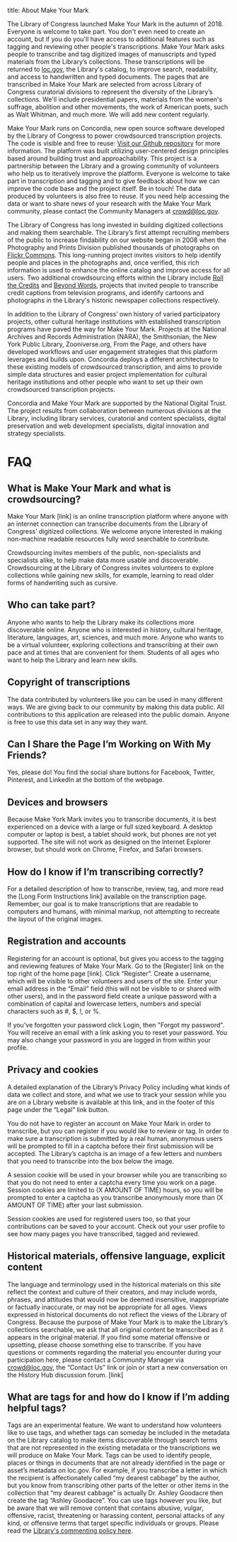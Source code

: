 title: About Make Your Mark

The Library of Congress launched Make Your Mark in the autumn of 2018. Everyone is welcome to take part. You don't even need to create an account, but if you do you'll have access to additional features such as tagging and reviewing other people's transcriptions. Make Your Mark asks people to transcribe and tag digitized images of manuscripts and typed materials from the Library’s collections. These transcriptions will be returned to [loc.gov](https://www.loc.gov/), the Library's catalog, to improve search, readability, and access to handwritten and typed documents. The pages that are transcribed in Make Your Mark are selected from across Library of Congress curatorial divisions to represent the diversity of the Library’s collections. We'll include presidential papers, materials from the women's suffrage, abolition and other movements, the work of American poets, such as Walt Whitman, and much more. We will add new content regularly. 

Make Your Mark runs on Concordia, new open source software developed by the Library of Congress to power crowdsourced transcription projects. The code is visible and free to reuse: [Visit our Github repository](https://github.com/LibraryOfCongress/concordia) for more information. The platform was built utilizing user-centered design principles based around building trust and approachability. This project is a partnership between the Library and a growing community of volunteers who help us to iteratively improve the platform. Everyone is welcome to take part in transcription and tagging and to give feedback about how we can improve the code base and the project itself. Be in touch! The data produced by volunteers is also free to reuse. If you need help accessing the data or want to share news of your research with the Make Your Mark community, please contact the Community Managers at [crowd@loc.gov](mailto:crowd@lov.goc).

The Library of Congress has long invested in building digitized collections and making them searchable. The Library’s first attempt recruiting members of the public to increase findability on our website began in 2008 when the Photography and Prints Division published thousands of photographs on [Flickr Commons](https://www.flickr.com/photos/library_of_congress). This long-running project invites visitors to help identify people and places in the photographs and, once verified, this rich information is used to enhance the online catalog and improve access for all users. Two additional crowdsourcing efforts within the Library include [Roll the Credits](https://www.zooniverse.org/projects/sroosa/roll-the-credits) and [Beyond Words](http://beyondwords.labs.loc.gov/#/), projects that invited people to transcribe credit captions from television programs, and identify cartoons and photographs in the Library's historic newspaper collections respectively.

In addition to the Library of Congress’ own history of varied participatory projects, other cultural heritage institutions with established transcription programs have paved the way for Make Your Mark. Projects at the National Archives and Records Administration (NARA), the Smithsonian, the New York Public Library, Zooniverse.org, From the Page, and others have developed workflows and user engagement strategies that this platform leverages and builds upon. Concordia deploys a different architecture to these existing models of crowdsourced transcription, and aims to provide simple data structures and easier project implementation for cultural heritage institutions and other people who want to set up their own crowdsourced transcription projects. 

Concordia and Make Your Mark are supported by the National Digital Trust. The project results from collaboration between numerous divisions at the Library, including library services, curatorial and content specialists, digital preservation and web development specialists, digital innovation and strategy specialists. 



# FAQ

## What is Make Your Mark and what is crowdsourcing?
Make Your Mark [link] is an online transcription platform where anyone with an internet connection can transcribe documents from the Library of Congress’ digitized collections. We welcome anyone interested in making non-machine readable resources fully word searchable to contribute. 

Crowdsourcing invites members of the public, non-specialists and specialists alike, to help make data more usable and discoverable. Crowdsourcing at the Library of Congress invites volunteers to explore collections while gaining new skills, for example, learning to read older forms of handwriting such as cursive.

## Who can take part?
Anyone who wants to help the Library make its collections more discoverable online. Anyone who is interested in history, cultural heritage, literature, languages, art, sciences, and much more. Anyone who wants to be a virtual volunteer, exploring collections and transcribing at their own pace and at times that are convenient for them. Students of all ages who want to help the Library and learn new skills.

## Copyright of transcriptions
The data contributed by volunteers like you can be used in many different ways. We are giving back to our community by making this data public. All contributions to this application are released into the public domain. Anyone is free to use this data set in any way they want.

## Can I Share the Page I’m Working on With My Friends?
 Yes, please do! You find the social share buttons for Facebook, Twitter, Pinterest, and LinkedIn at the bottom of the webpage. 

## Devices and browsers
Because Make York Mark invites you to transcribe documents, it is best experienced on a device with a large or full sized keyboard. A desktop computer or laptop is best, a tablet should work, but phones are not yet supported. The site will not work as designed on the Internet Explorer browser, but should work on Chrome, Firefox, and Safari browsers.

## How do I know if I’m transcribing correctly?
For a detailed description of how to transcribe, review, tag, and more read the [Long Form Instructions link] available on the transcription page. Remember, our goal is to make transcriptions that are readable to computers and humans, with minimal markup, not attempting to recreate the layout of the original images.

## Registration and accounts
Registering for an account is optional, but gives you access to the tagging and reviewing features of Make Your Mark. Go to the [Register] link on the top right of the home page [link]. Click “Register”. Create a username, which will be visible to other volunteers and users of the site. Enter your email address in the “Email” field (this will not be visible to or shared with other users), and in the password field create a unique password with a combination of capital and lowercase letters, numbers and special characters such as #, $, !, or %.

If you've forgotten your password click Login, then "Forgot my password". You will receive an email with a link asking you to reset your password. You may also change your password in you are logged in from within your profile. 

## Privacy and cookies
A detailed explanation of the Library’s Privacy Policy including what kinds of data we collect and store, and what we use to track your session while you are on a Library website is available at this link, and in the footer of this page under the “Legal” link button. 

You do not have to register an account on Make Your Mark in order to transcribe, but you can register if you would like to review or tag. In order to make sure a transcription is submitted by a real human, anonymous users will be prompted to fill in a captcha before their first submission will be accepted. The Library’s captcha is an image of a few letters and numbers that you need to transcribe into the box below the image.

A session cookie will be used in your browser while you are transcribing so that you do not need to enter a captcha every time you work on a page. Session cookies are limited to (X AMOUNT OF TIME) hours, so you will be prompted to enter a captcha as you transcribe anonymously more than (X AMOUNT OF TIME) after your last submission.

Session cookies are used for registered users too, so that your contributions can be saved to your account. Check out your user profile to see how many pages you have transcribed, tagged and reviewed.

## Historical materials, offensive language, explicit content
The language and terminology used in the historical materials on this site reflect the context and culture of their creators, and may include words, phrases, and attitudes that would now be deemed insensitive, inappropriate or factually inaccurate, or may not be appropriate for all ages. Views expressed in historical documents do not reflect the views of the Library of Congress. Because the purpose of Make Your Mark is to make the Library’s collections searchable, we ask that all original content be transcribed as it appears in the original material. If you find some material offensive or upsetting, please choose something else to transcribe. If you have questions or comments regarding the material you encounter during your participation here, please contact a Community Manager via crowd@loc.gov, the “Contact Us” link or join or start a new conversation on the History Hub discussion forum. [link]


## What are tags for and how do I know if I’m adding helpful tags?
Tags are an experimental feature. We want to understand how volunteers like to use tags, and whether tags can someday be included in the metadata on the Library catalog to make items discoverable through search terms that are not represented in the existing metadata or the transcriptions we will produce on Make Your Mark. Tags can be used to identify people, places or things in documents that are not already identified in the page or asset’s metadata on loc.gov. For example, if you transcribe a letter in which the recipient is affectionately called “my dearest cabbage” by the author, but you know from transcribing other parts of the letter or other items in the collection that “my dearest cabbage” is actually Dr. Ashley Goodacre then create the tag “Ashley Goodacre”. You can use tags however you like, but be aware that we will remove content that contains abusive, vulgar, offensive, racist, threatening or harassing content, personal attacks of any kind, or offensive terms that target specific individuals or groups. Please read the [Library's commenting policy here](https://www.loc.gov/legal/comment-and-posting-policy/). 

